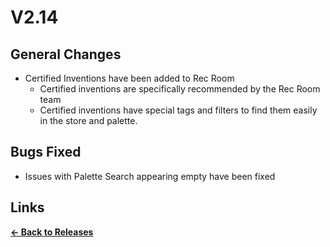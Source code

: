 # V2.14

## General Changes

* Certified Inventions have been added to Rec Room
  * Certified inventions are specifically recommended by the Rec Room team 
  * Certified inventions have special tags and filters to find them easily in the store and palette.

## Bugs Fixed

* Issues with Palette Search appearing empty have been fixed

## Links

**[<- Back to Releases](https://tyleo-rec.github.io/CircuitsV2Resources/releases/)**
